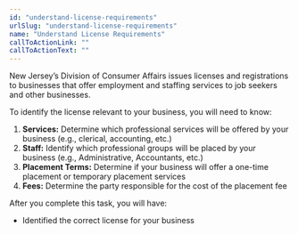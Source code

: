```yaml
---
id: "understand-license-requirements"
urlSlug: "understand-license-requirements"
name: "Understand License Requirements"
callToActionLink: ""
callToActionText: ""
---
```

New Jersey’s Division of Consumer Affairs issues licenses and registrations to businesses that offer employment and staffing services to job seekers and other businesses.
 
To identify the license relevant to your business, you will need to know:
1. **Services:** Determine which professional services will be offered by your business (e.g., clerical, accounting, etc.)
2. **Staff:** Identify which professional groups will be placed by your business (e.g., Administrative, Accountants, etc.)
3. **Placement Terms:** Determine if your business will offer a one-time placement or temporary placement services
4. **Fees:** Determine the party responsible for the cost of the placement fee

After you complete this task, you will have:
* Identified the correct license for your business

